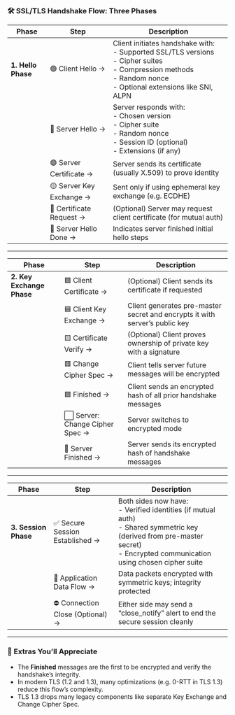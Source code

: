### 🛠️ **SSL/TLS Handshake Flow: Three Phases**

|Phase|Step|Description|
|---|---|---|
|**1. Hello Phase**|🟢 Client Hello →|Client initiates handshake with: <br> - Supported SSL/TLS versions <br> - Cipher suites <br> - Compression methods <br> - Random nonce <br> - Optional extensions like SNI, ALPN|
||🔵 Server Hello →|Server responds with: <br> - Chosen version <br> - Cipher suite <br> - Random nonce <br> - Session ID (optional) <br> - Extensions (if any)|
||🟣 Server Certificate →|Server sends its certificate (usually X.509) to prove identity|
||🟡 Server Key Exchange →|Sent only if using ephemeral key exchange (e.g. ECDHE)|
||🔶 Certificate Request →|(Optional) Server may request client certificate (for mutual auth)|
||🔷 Server Hello Done →|Indicates server finished initial hello steps|

---

|Phase|Step|Description|
|---|---|---|
|**2. Key Exchange Phase**|🟩 Client Certificate →|(Optional) Client sends its certificate if requested|
||🟦 Client Key Exchange →|Client generates pre-master secret and encrypts it with server’s public key|
||🟨 Certificate Verify →|(Optional) Client proves ownership of private key with a signature|
||🟥 Change Cipher Spec →|Client tells server future messages will be encrypted|
||🟪 Finished →|Client sends an encrypted hash of all prior handshake messages|
||⬜ Server: Change Cipher Spec →|Server switches to encrypted mode|
||🧩 Server Finished →|Server sends its encrypted hash of handshake messages|

---

|Phase|Step|Description|
|---|---|---|
|**3. Session Phase**|✅ Secure Session Established →|Both sides now have: <br> - Verified identities (if mutual auth) <br> - Shared symmetric key (derived from pre-master secret) <br> - Encrypted communication using chosen cipher suite|
||🔄 Application Data Flow →|Data packets encrypted with symmetric keys; integrity protected|
||⛔ Connection Close (Optional) →|Either side may send a “close_notify” alert to end the secure session cleanly|

---

### 🧠 Extras You’ll Appreciate

- The **Finished** messages are the first to be encrypted and verify the handshake’s integrity.
- In modern TLS (1.2 and 1.3), many optimizations (e.g. 0-RTT in TLS 1.3) reduce this flow’s complexity.
- TLS 1.3 drops many legacy components like separate Key Exchange and Change Cipher Spec.
